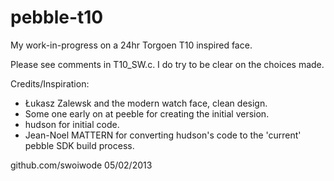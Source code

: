 pebble-t10
==========

My work-in-progress on a 24hr Torgoen T10 inspired face.

Please see comments in T10_SW.c.  I do try to be clear on the choices made.

Credits/Inspiration:
*  Łukasz Zalewsk and the modern watch face, clean design.
*  Some one early on at peeble for creating the initial version.
*  hudson for initial code.
*  Jean-Noel MATTERN for converting hudson's code to the 'current' pebble SDK build process.

github.com/swoiwode
05/02/2013
